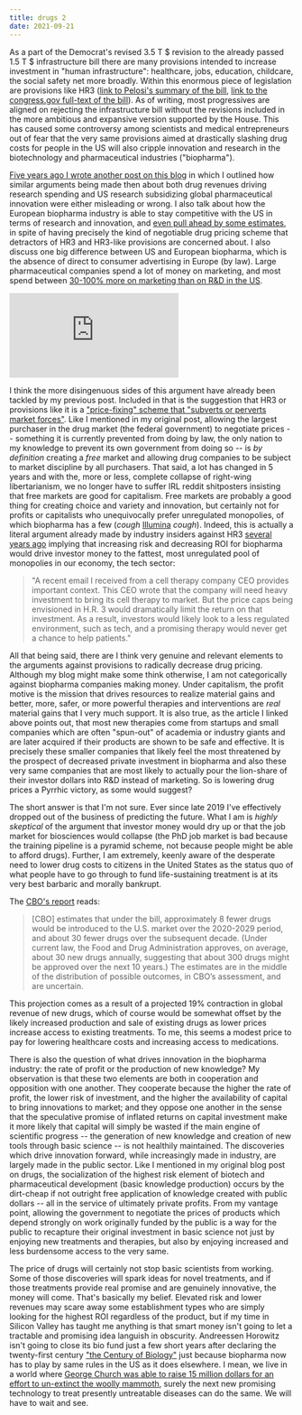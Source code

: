 ```yaml
---
title: drugs 2
date: 2021-09-21
---
```


As a part of the Democrat's revised 3.5 T $ revision to the already passed 1.5 T $ infrastructure bill there are many provisions intended to increase investment in "human infrastructure": healthcare, jobs, education, childcare, the social safety net more broadly. Within this enormous piece of legislation are provisions like HR3 ([link to Pelosi's summary of the bill](https://www.speaker.gov/LowerDrugCosts), [link to the congress.gov full-text of the bill](https://www.congress.gov/bill/116th-congress/house-bill/3/text)). As of writing, most progressives are aligned on rejecting the infrastructure bill without the revisions included in the more ambitious and expansive version supported by the House. This has caused some controversy among scientists and medical entrepreneurs out of fear that the very same provisions aimed at drastically slashing drug costs for people in the US will also cripple innovation and research in the biotechnology and pharmaceutical industries ("biopharma").

[Five years ago I wrote another post on this blog](https://santiago-es.netlify.app/posts/2016-07-28-drugs/) in which I outlined how similar arguments being made then about both drug revenues driving research spending and US research subsidizing global pharmaceutical innovation were either misleading or wrong. I also talk about how the European biopharma industry is able to stay competitive with the US in terms of research and innovation, and [even pull ahead by some estimates](https://www.healthaffairs.org/doi/pdf/10.1377/hlthaff.28.5.w969), in spite of having precisely the kind of negotiable drug pricing scheme that detractors of HR3 and HR3-like provisions are concerned about. I also discuss one big difference between US and European biopharma, which is the absence of direct to consumer advertising in Europe (by law). Large pharmaceutical companies spend a lot of money on marketing, and most spend between [30-100% more on marketing than on R&D in the US](https://www.washingtonpost.com/news/wonk/wp/2015/02/11/big-pharmaceutical-companies-are-spending-far-more-on-marketing-than-research/). 

![Pharma spending](https://www.washingtonpost.com/wp-apps/imrs.php?src=https://arc-anglerfish-washpost-prod-washpost.s3.amazonaws.com/public/D7JJHUKSBU6VNMMRYUTKU2OWA4.png&w=916)

I think the more disingenuous sides of this argument have already been tackled by my previous post. Included in that is the suggestion that HR3 or provisions like it is a ["price-fixing" scheme that "subverts or perverts market forces"](https://twitter.com/PeterKolchinsky/status/1436399896387538946?s=20&fbclid=IwAR3x5VrloAXg__F3Ty0SI1sKO2Z2o1qBy0FxoYoR6IBu-N8uVZxcuxLA2y4). Like I mentioned in my original post, allowing the largest purchaser in the drug market (the federal government) to negotiate prices -- something it is currently prevented from doing by law, the only nation to my knowledge to prevent its own government from doing so -- is *by definition* creating a *free* market and allowing drug companies to be subject to market discipline by all purchasers. That said, a lot has changed in 5 years and with the, more or less, complete collapse of right-wing libertarianism, we no longer have to suffer IRL reddit shitposters insisting that free markets are good for capitalism. Free markets are probably a good thing for creating choice and variety and innovation, but certainly not for profits or capitalists who unequivocally prefer unregulated monopolies, of which biopharma has a few (*cough* [Illumina](https://frontlinegenomics.com/how-did-illumina-monopolize-the-sequencing-market/) *cough*). Indeed, this is actually a literal argument already made by industry insiders against HR3 [several years ago](https://www.statnews.com/2019/12/09/hr3-wrong-path-lower-drug-costs/) implying that increasing risk and decreasing ROI for biopharma would drive investor money to the fattest, most unregulated pool of monopolies in our economy, the tech sector:

>"A recent email I received from a cell therapy company CEO provides important context. This CEO wrote that the company will need heavy investment to bring its cell therapy to market. But the price caps being envisioned in H.R. 3 would dramatically limit the return on that investment. As a result, investors would likely look to a less regulated environment, such as tech, and a promising therapy would never get a chance to help patients."

All that being said, there are I think very genuine and relevant elements to the arguments against provisions to radically decrease drug pricing. Although my blog might make some think otherwise, I am not categorically against biopharma companies making money. Under capitalism, the profit motive is the mission that drives resources to realize material gains and better, more, safer, or more powerful therapies and interventions are *real* material gains that I very much support. It is also true, as the article I linked above points out, that most new therapies come from startups and small companies which are often "spun-out" of academia or industry giants and are later acquired if their products are shown to be safe and effective. It is precisely these smaller companies that likely feel the most threatened by the prospect of decreased private investment in biopharma and also these very same companies that are most likely to actually pour the lion-share of their investor dollars into R&D instead of marketing. So is lowering drug prices a Pyrrhic victory, as some would suggest?

The short answer is that I'm not sure. Ever since late 2019 I've effectively dropped out of the business of predicting the future. What I am is *highly skeptical* of the argument that investor money would dry up or that the job market for biosciences would collapse (the PhD job market is bad because the training pipeline is a pyramid scheme, not because people might be able to afford drugs). Further, I am extremely, keenly aware of the desperate need to lower drug costs to citizens in the United States as the status quo of what people have to go through to fund life-sustaining treatment is at its very best barbaric and morally bankrupt. 

The [CBO's report](https://www.cbo.gov/publication/55936) reads:

>[CBO] estimates that under the bill, approximately 8 fewer drugs would be introduced to the U.S. market over the 2020-2029 period, and about 30 fewer drugs over the subsequent decade. (Under current law, the Food and Drug Administration approves, on average, about 30 new drugs annually, suggesting that about 300 drugs might be approved over the next 10 years.) The estimates are in the middle of the distribution of possible outcomes, in CBO’s assessment, and are uncertain.

This projection comes as a result of a projected 19% contraction in global revenue of new drugs, which of course would be somewhat offset by the likely increased production and sale of existing drugs as lower prices increase access to existing treatments. To me, this seems a modest price to pay for lowering healthcare costs and increasing access to medications. 

There is also the question of what drives innovation in the biopharma industry: the rate of profit or the production of new knowledge? My observation is that these two elements are both in cooperation and opposition with one another. They cooperate because the higher the rate of profit, the lower risk of investment, and the higher the availability of capital to bring innovations to market; and they oppose one another in the sense that the speculative promise of inflated returns on capital investment make it more likely that capital will simply be wasted if the main engine of scientific progress -- the generation of new knowledge and creation of new tools through basic science -- is not healthily maintained. The discoveries which drive innovation forward, while increasingly made in industry, are largely made in the public sector. Like I mentioned in my original blog post on drugs, the socialization of the highest risk element of biotech and pharmaceutical development (basic knowledge production) occurs by the dirt-cheap if not outright free application of knowledge created with public dollars -- all in the service of ultimately private profits. From my vantage point, allowing the government to negotiate the prices of products which depend strongly on work originally funded by the public is a way for the public to recapture their original investment in basic science not just by enjoying new treatments and therapies, but also by enjoying increased and less burdensome access to the very same.

The price of drugs will certainly not stop basic scientists from working. Some of those discoveries will spark ideas for novel treatments, and if those treatments provide real promise and are genuinely innovative, the money will come. That's basically my belief. Elevated risk and lower revenues may scare away some establishment types who are simply looking for the highest ROI regardless of the product, but if my time in Silicon Valley has taught me anything is that smart money isn't going to let a tractable and promising idea languish in obscurity. Andreessen Horowitz isn't going to close its bio fund just a few short years after declaring the twenty-first century ["the Century of Biology"](https://a16z.com/2017/06/21/jorge-conde-bio-fund/) just because biopharma now has to play by same rules in the US as it does elsewhere. I mean, we live in a world where [George Church was able to raise 15 million dollars for an effort to un-extinct the woolly mammoth](https://www.statnews.com/2021/09/13/woolly-mammoths-george-church-colossal-launches/#:~:text=Church%20and%20his%20colleagues%20announced,to%20be%20more%20like%20mammoths.), surely the next new promising technology to treat presently untreatable diseases can do the same. We will have to wait and see.

